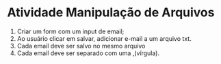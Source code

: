 # Atividade Manipulação de Arquivos

1. Criar um form com um input de email;
2. Ao usuário clicar em salvar, adicionar e-mail a um arquivo txt.
3. Cada email deve ser salvo no mesmo arquivo
4. Cada email deve ser separado com uma ,(vírgula).

